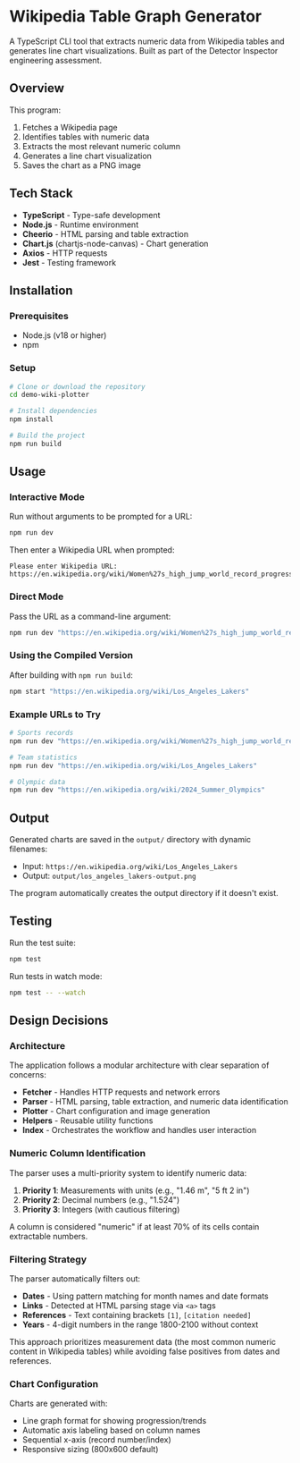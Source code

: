 # Wikipedia Table Graph Generator

A TypeScript CLI tool that extracts numeric data from Wikipedia tables and generates line chart visualizations. Built as part of the Detector Inspector engineering assessment.

## Overview

This program:
1. Fetches a Wikipedia page
2. Identifies tables with numeric data
3. Extracts the most relevant numeric column
4. Generates a line chart visualization
5. Saves the chart as a PNG image

## Tech Stack

- **TypeScript** - Type-safe development
- **Node.js** - Runtime environment
- **Cheerio** - HTML parsing and table extraction
- **Chart.js** (chartjs-node-canvas) - Chart generation
- **Axios** - HTTP requests
- **Jest** - Testing framework

## Installation

### Prerequisites
- Node.js (v18 or higher)
- npm

### Setup
```bash
# Clone or download the repository
cd demo-wiki-plotter

# Install dependencies
npm install

# Build the project
npm run build
```

## Usage

### Interactive Mode

Run without arguments to be prompted for a URL:
```bash
npm run dev
```

Then enter a Wikipedia URL when prompted:
```
Please enter Wikipedia URL: https://en.wikipedia.org/wiki/Women%27s_high_jump_world_record_progression
```

### Direct Mode

Pass the URL as a command-line argument:
```bash
npm run dev "https://en.wikipedia.org/wiki/Women%27s_high_jump_world_record_progression"
```

### Using the Compiled Version

After building with `npm run build`:
```bash
npm start "https://en.wikipedia.org/wiki/Los_Angeles_Lakers"
```

### Example URLs to Try
```bash
# Sports records
npm run dev "https://en.wikipedia.org/wiki/Women%27s_high_jump_world_record_progression"

# Team statistics
npm run dev "https://en.wikipedia.org/wiki/Los_Angeles_Lakers"

# Olympic data
npm run dev "https://en.wikipedia.org/wiki/2024_Summer_Olympics"
```

## Output

Generated charts are saved in the `output/` directory with dynamic filenames:

- Input: `https://en.wikipedia.org/wiki/Los_Angeles_Lakers`
- Output: `output/los_angeles_lakers-output.png`

The program automatically creates the output directory if it doesn't exist.

## Testing

Run the test suite:
```bash
npm test
```

Run tests in watch mode:
```bash
npm test -- --watch
```

## Design Decisions

### Architecture

The application follows a modular architecture with clear separation of concerns:

- **Fetcher** - Handles HTTP requests and network errors
- **Parser** - HTML parsing, table extraction, and numeric data identification
- **Plotter** - Chart configuration and image generation
- **Helpers** - Reusable utility functions
- **Index** - Orchestrates the workflow and handles user interaction

### Numeric Column Identification

The parser uses a multi-priority system to identify numeric data:

1. **Priority 1**: Measurements with units (e.g., "1.46 m", "5 ft 2 in")
2. **Priority 2**: Decimal numbers (e.g., "1.524")
3. **Priority 3**: Integers (with cautious filtering)

A column is considered "numeric" if at least 70% of its cells contain extractable numbers.

### Filtering Strategy

The parser automatically filters out:
- **Dates** - Using pattern matching for month names and date formats
- **Links** - Detected at HTML parsing stage via `<a>` tags
- **References** - Text containing brackets `[1]`, `[citation needed]`
- **Years** - 4-digit numbers in the range 1800-2100 without context

This approach prioritizes measurement data (the most common numeric content in Wikipedia tables) while avoiding false positives from dates and references.

### Chart Configuration

Charts are generated with:
- Line graph format for showing progression/trends
- Automatic axis labeling based on column names
- Sequential x-axis (record number/index)
- Responsive sizing (800x600 default)
